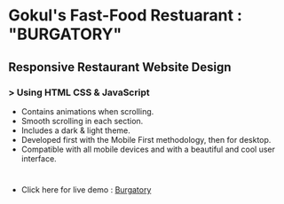 
# Gokul's Fast-Food Restuarant : "BURGATORY"

## Responsive Restaurant Website Design 

### > Using HTML CSS & JavaScript
- Contains animations when scrolling.
- Smooth scrolling in each section.
- Includes a dark & light theme.
- Developed first with the Mobile First methodology, then for desktop.
- Compatible with all mobile devices and with a beautiful and cool user interface.
# 
* Click here for live demo : [Burgatory](https://burgatoryfastfood.vercel.app)
